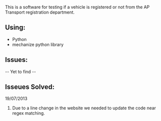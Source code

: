 This is a software for testing if a vehicle is registered or not
from the AP Transport registration department.

Using:
-----
* Python
* mechanize python library

Issues:
------
-- Yet to find --

Isseues Solved:
--------------
19/07/2013
1. Due to a line change in the website we needed to update the code near regex matching.

